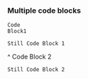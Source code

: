 ### Multiple code blocks
    Code
    Block1

    Still Code Block 1
^
    Code Block 2

    Still Code Block 2
